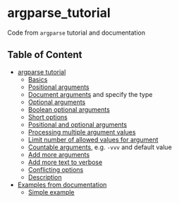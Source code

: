 # argparse_tutorial

Code from `argparse` tutorial and documentation

## Table of Content

- [argparse tutorial](https://docs.python.org/3/howto/argparse.html)
  - [Basics](tutorial/basics.py)
  - [Positional arguments](tutorial/positional_arguments.py)
  - [Document arguments](tutorial/document_arguments.py) and specify the type
  - [Optional arguments](tutorial/optional_arguments.py)
  - [Boolean optional arguments](tutorial/optional_arguments.py)
  - [Short options](tutorial/short_options.py)
  - [Positional and optional arguments](tutorial/positional_and_optional.py)
  - [Processing multiple argument values](tutorial/process_different_arg_values.py)
  - [Limit number of allowed values for argument](tutorial/strict_set_of_args_values.py)
  - [Countable arguments](tutorial/countable_arguments.py), e.g. `-vvv` and default value
  - [Add more arguments](tutorial/more_arguments.py)
  - [Add more text to verbose](tutorial/more_verbose_text.py)
  - [Conflicting options](tutorial/conflicting_options.py)
  - [Description](tutorial/description.py)
- [Examples from documentation](https://docs.python.org/3/library/argparse.html)
  - [Simple example](documentation/simple_example.py)